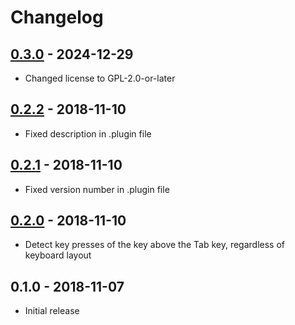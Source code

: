 # Changelog

## [0.3.0] - 2024-12-29
* Changed license to GPL-2.0-or-later

## [0.2.2] - 2018-11-10
* Fixed description in .plugin file

## [0.2.1] - 2018-11-10
* Fixed version number in .plugin file

## [0.2.0] - 2018-11-10
* Detect key presses of the key above the Tab key, regardless of
  keyboard layout

## 0.1.0 - 2018-11-07
* Initial release


[0.3.0]: https://github.com/jefferyto/gedit-tab-group-salute/compare/0.2.2...0.3.0
[0.2.2]: https://github.com/jefferyto/gedit-tab-group-salute/compare/0.2.1...0.2.2
[0.2.1]: https://github.com/jefferyto/gedit-tab-group-salute/compare/0.2.0...0.2.1
[0.2.0]: https://github.com/jefferyto/gedit-tab-group-salute/compare/0.1.0...0.2.0
